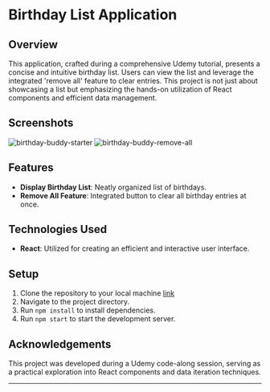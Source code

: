 # Birthday List Application

## Overview

This application, crafted during a comprehensive Udemy tutorial, presents a concise and intuitive birthday list. Users can view the list and leverage the integrated 'remove all' feature to clear entries. This project is not just about showcasing a list but emphasizing the hands-on utilization of React components and efficient data management.

## Screenshots

![birthday-buddy-starter](https://github.com/Litalhag/birthday-buddy/assets/130139673/21f65bce-d5a9-4003-8cdb-4418ab7c1939)
![birthday-buddy-remove-all](https://github.com/Litalhag/birthday-buddy/assets/130139673/8c26f742-a016-418f-a2fd-9b493ea87561)

## Features

- **Display Birthday List**: Neatly organized list of birthdays.
- **Remove All Feature**: Integrated button to clear all birthday entries at once.

## Technologies Used

- **React**: Utilized for creating an efficient and interactive user interface.

## Setup

1. Clone the repository to your local machine [link]('https://github.com/Litalhag/birthday-buddy')
2. Navigate to the project directory.
3. Run `npm install` to install dependencies.
4. Run `npm start` to start the development server.

## Acknowledgements

This project was developed during a Udemy code-along session, serving as a practical exploration into React components and data iteration techniques.

---
